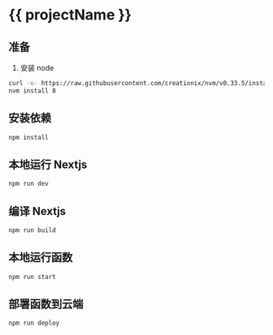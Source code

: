 
# {{ projectName }}

## 准备

1. 安装 node

```bash
curl -o- https://raw.githubusercontent.com/creationix/nvm/v0.33.5/install.sh | bash
nvm install 8
```

## 安装依赖

```bash
npm install
```

## 本地运行 Nextjs

```bash
npm run dev
```


## 编译 Nextjs

```bash
npm run build
```

## 本地运行函数

```bash
npm run start
```

## 部署函数到云端

```bash
npm run deploy
```